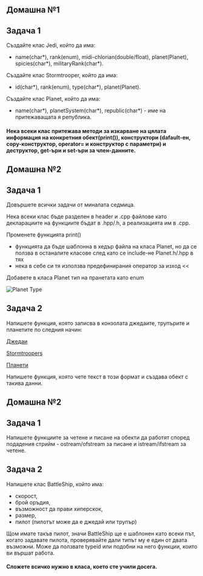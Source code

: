 ## **Домашна №1**
## **Задача 1**

Създайте клас Jedi, който да има:
- name(char\*), rank(enum), midi-chlorian(double/float), planet(Planet), spicies(char\*), militaryRank(char\*).

Създайте клас Stormtrooper, който да има:
- id(char\*), rank(enum), type(char\*), planet(Planet).

Създайте клас Planet, който да има:
- name(char\*), planetSystem(char\*), republic(char\*) - име на притежаващата я република.

#### Нека всеки клас притежава методи за изкарване на цялата информация на конкретния обект(print()), конструктори (dafault-ен, copy-конструктор, operator= и конструктор с параметри) и деструктор, get-ъри и set-ъри за член-данните.

## **Домашна №2**
## **Задача 1**

Довършете всички задачи от миналата седмица.

Нека всеки клас бъде разделен в header и .cpp файлове като декларациите на функциите бъдат в .hpp/.h, а реализацията им в .cpp.

Променете функцията print()
- функцията да бъде шаблонна в хедър файла на класа Planet, но да се ползва в останалите класове след като се include-не Planet.h/.hpp в тях
- нека в себе си тя използва предефинирания оператор за изход <<

Добавете в класа Planet тип на пранетата като enum

![Planet Type](https://github.com/lacho55/OOP-IS-2020-2021-Practicum-Group-2/blob/main/Homework/PlanetTypes.PNG?raw=true)

## **Задача 2**

Напишете функция, която записва в конзолата джедаите, трупърите и планетите по следния начин:

[Джедаи](https://github.com/lacho55/OOP-IS-2020-2021-Practicum-Group-2/tree/main/Homework/example_jedi.txt)

[Stormtroopers](https://github.com/lacho55/OOP-IS-2020-2021-Practicum-Group-2/tree/main/Homework/example_stormtroopers.txt)

[Планети](https://github.com/lacho55/OOP-IS-2020-2021-Practicum-Group-2/tree/main/Homework/example_planets.txt)

Напишете функция, която чете текст в този формат и създава обект с такива данни.

## **Домашна №2**

## **Задача 1**

Напишете функциите за четене и писане на обекти да работят според подадения стрийм - ostream/ofstream за писане и istream/ifstream за четене.

## **Задача 2**

Напишете клас BattleShip, който има:
 - скорост,
 - брой оръдия,
 - възможност да прави хиперскок,
 - размер,
 - пилот (пилотът може да е джедай или трупър)

Щом имате такъв пилот, значи BattleShip ще е шаблонен като всеки път, когато задавате пилота, проверявайте дали типът му е един от двата възможни. Може да ползвате typeid или подобни на него функции, които ви вършат работа.

#### Сложете всичко нужно в класа, което сте учили досега.